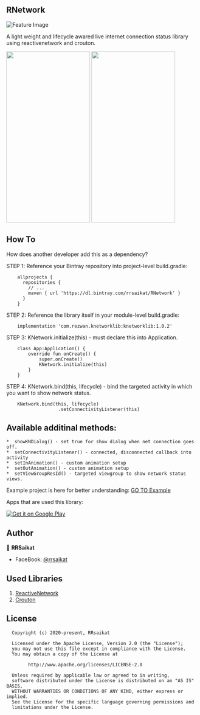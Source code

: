 ## RNetwork 
![Feature Image](https://repository-images.githubusercontent.com/250891537/077fef00-7d4d-11ea-9cd5-898435e61d2e)

A light weight and lifecycle awared live internet connection status library using reactivenetwork and crouton.

<p align="start">
  <img src="https://github.com/rrsaikat/RNetwork/blob/master/app/top.gif" height="450" width="220"/>
  <img src="https://github.com/rrsaikat/RNetwork/blob/master/app/bottom.gif" height="450" width="220"/>
</p>


How To
-----------------
How does another developer add this as a dependency?

STEP 1:  Reference your Bintray repository into project-level build.gradle:    

        allprojects {
          repositories {
            // ...
            maven { url 'https://dl.bintray.com/rrsaikat/RNetwork' }
          }
        }
        
STEP 2: Reference the library itself in your module-level build.gradle:      

        implementation 'com.rezwan.knetworklib:knetworklib:1.0.2'

STEP 3: KNetwork.initialize(this) - must declare this into Application.

        class App:Application() {
            override fun onCreate() {
                super.onCreate()
                KNetwork.initialize(this)
            }
        }


STEP 4: KNetwork.bind(this, lifecycle) - bind the targeted activity in which you want to show network status.

        KNetwork.bind(this, lifecycle)
                       .setConnectivityListener(this)
                      
                      
Available additinal methods:
-----------------

    *  showKNDialog() - set true for show dialog when net connection goes off.
    *  setConnectivityListener() - connected, disconnected callback into activity
    *  setInAnimation() - custom animation setup
    *  setOutAnimation() - custom animation setup
    *  setViewGroupResId() - targeted viewgroup to show network status views.

Example project is here for better understanding: 
[GO TO Example](https://github.com/rrsaikat/RNetwork/blob/master/app/src/main/java/com/rezwan/example/MainActivity.kt)
        
Apps that are used this library:

[![Get it on Google Play](https://play.google.com/intl/en_us/badges/images/badge_new.png)](https://play.google.com/store/apps/details?id=com.rezwan.routeradmin.wifisetup)

## Author

👤 **RRSaikat**

- FaceBook: [@rrsaikat](https://www.facebook.com/engr.rezwan)

## Used Libraries
1. [ReactiveNetwork](https://github.com/pwittchen/ReactiveNetwork)
1. [Crouton](https://github.com/keyboardsurfer/Crouton)


License
-----------------

      Copyright (c) 2020-present, RRsaikat

      Licensed under the Apache License, Version 2.0 (the "License");
      you may not use this file except in compliance with the License.
      You may obtain a copy of the License at

            http://www.apache.org/licenses/LICENSE-2.0

      Unless required by applicable law or agreed to in writing,
      software distributed under the License is distributed on an "AS IS" BASIS,
      WITHOUT WARRANTIES OR CONDITIONS OF ANY KIND, either express or implied.
      See the License for the specific language governing permissions and
      limitations under the License.
